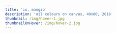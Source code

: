 ```yaml
---
title: 'io, mangio'
description: 'oil colours on canvas, 40x80, 2016'
thumbnail: /img/hover-1.jpg
thumbnailOnHover: /img/hover-2.jpg
---
```


